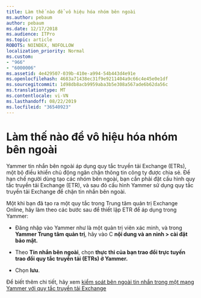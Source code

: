 ```yaml
---
title: Làm thế nào để vô hiệu hóa nhóm bên ngoài
ms.author: pebaum
author: pebaum
ms.date: 12/17/2018
ms.audience: ITPro
ms.topic: article
ROBOTS: NOINDEX, NOFOLLOW
localization_priority: Normal
ms.custom:
- "966"
- "6000006"
ms.assetid: 4e429507-039b-410e-a994-54b443d4e91e
ms.openlocfilehash: 4683a71438ec31f9e9211404a9c66c4e45e0e1df
ms.sourcegitcommit: 1d98db8acb9959aba3b5e308a567ade6b62da56c
ms.translationtype: MT
ms.contentlocale: vi-VN
ms.lasthandoff: 08/22/2019
ms.locfileid: "36540923"
---
```

# <a name="how-to-disable-external-groups"></a>Làm thế nào để vô hiệu hóa nhóm bên ngoài

Yammer tin nhắn bên ngoài áp dụng quy tắc truyền tải Exchange (ETRs), một bộ điều khiển chủ động ngăn chặn thông tin công ty được chia sẻ. Để hạn chế người dùng tạo các nhóm bên ngoài, bạn cần phải đặt cấu hình quy tắc truyền tải Exchange (ETR), và sau đó cấu hình Yammer sử dụng quy tắc truyền tải Exchange để chặn tin nhắn bên ngoài.
  
Một khi bạn đã tạo ra một quy tắc trong Trung tâm quản trị Exchange Online, hãy làm theo các bước sau để thiết lập ETR để áp dụng trong Yammer:
  
- Đăng nhập vào Yammer như là một quản trị viên xác minh, và trong **Yammer Trung tâm quản trị**, hãy vào C **nội dung và an ninh \> cài đặt bảo mật.**

- Theo **Tin nhắn bên ngoài**, chọn **thực thi của bạn trao đổi trực tuyến trao đổi quy tắc truyền tải (ETRs) ở Yammer.**

- Chọn **lưu**.

Để biết thêm chi tiết, hãy xem [kiểm soát bên ngoài tin nhắn trong một mạng Yammer với quy tắc truyền tải Exchange](https://support.office.com/article/Control-external-messaging-in-a-Yammer-network-with-Exchange-Transport-Rules-f8fd6403-c8f3-4307-9230-65304d6000d9)
  